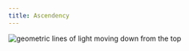 ```yaml
---
title: Ascendency
---
```

<img class="image" src="{{site.baseurl}}/assets/headers/lights.png" alt="geometric lines of light moving down from the top">

